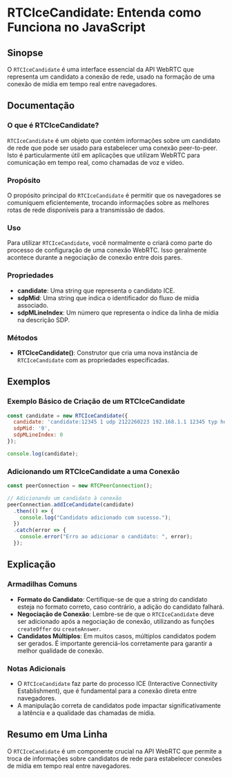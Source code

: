 <!--
Meta Description: # RTCIceCandidate: Entenda como Funciona no JavaScript ## Sinopse O `RTCIceCandidate` é uma interface essencial da API WebRTC que representa um candid...
Meta Keywords: rtcicecandidate, que, conexão, uma, candidato
-->

# RTCIceCandidate: Entenda como Funciona no JavaScript

## Sinopse
O `RTCIceCandidate` é uma interface essencial da API WebRTC que representa um candidato a conexão de rede, usado na formação de uma conexão de mídia em tempo real entre navegadores.

## Documentação

### O que é RTCIceCandidate?
`RTCIceCandidate` é um objeto que contém informações sobre um candidato de rede que pode ser usado para estabelecer uma conexão peer-to-peer. Isto é particularmente útil em aplicações que utilizam WebRTC para comunicação em tempo real, como chamadas de voz e vídeo.

### Propósito
O propósito principal do `RTCIceCandidate` é permitir que os navegadores se comuniquem eficientemente, trocando informações sobre as melhores rotas de rede disponíveis para a transmissão de dados.

### Uso
Para utilizar `RTCIceCandidate`, você normalmente o criará como parte do processo de configuração de uma conexão WebRTC. Isso geralmente acontece durante a negociação de conexão entre dois pares.

### Propriedades
- **candidate**: Uma string que representa o candidato ICE.
- **sdpMid**: Uma string que indica o identificador do fluxo de mídia associado.
- **sdpMLineIndex**: Um número que representa o índice da linha de mídia na descrição SDP.

### Métodos
- **RTCIceCandidate()**: Construtor que cria uma nova instância de `RTCIceCandidate` com as propriedades especificadas.

## Exemplos

### Exemplo Básico de Criação de um RTCIceCandidate
```javascript
const candidate = new RTCIceCandidate({
  candidate: 'candidate:12345 1 udp 2122260223 192.168.1.1 12345 typ host',
  sdpMid: '0',
  sdpMLineIndex: 0
});

console.log(candidate);
```

### Adicionando um RTCIceCandidate a uma Conexão
```javascript
const peerConnection = new RTCPeerConnection();

// Adicionando um candidato à conexão
peerConnection.addIceCandidate(candidate)
  .then(() => {
    console.log("Candidato adicionado com sucesso.");
  })
  .catch(error => {
    console.error("Erro ao adicionar o candidato: ", error);
  });
```

## Explicação

### Armadilhas Comuns
- **Formato do Candidato**: Certifique-se de que a string do candidato esteja no formato correto, caso contrário, a adição do candidato falhará.
- **Negociação de Conexão**: Lembre-se de que o `RTCIceCandidate` deve ser adicionado após a negociação de conexão, utilizando as funções `createOffer` ou `createAnswer`.
- **Candidatos Múltiplos**: Em muitos casos, múltiplos candidatos podem ser gerados. É importante gerenciá-los corretamente para garantir a melhor qualidade de conexão.

### Notas Adicionais
- O `RTCIceCandidate` faz parte do processo ICE (Interactive Connectivity Establishment), que é fundamental para a conexão direta entre navegadores.
- A manipulação correta de candidatos pode impactar significativamente a latência e a qualidade das chamadas de mídia.

## Resumo em Uma Linha
O `RTCIceCandidate` é um componente crucial na API WebRTC que permite a troca de informações sobre candidatos de rede para estabelecer conexões de mídia em tempo real entre navegadores.